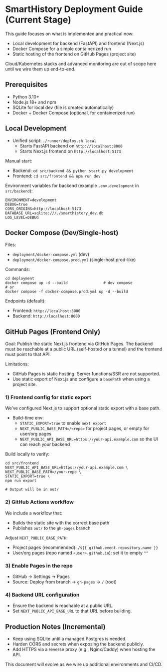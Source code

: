 # SmartHistory Deployment Guide (Current Stage)

This guide focuses on what is implemented and practical now:
- Local development for backend (FastAPI) and frontend (Next.js)
- Docker Compose for a simple containerized run
- Static hosting of the frontend on GitHub Pages (project site)

Cloud/Kubernetes stacks and advanced monitoring are out of scope here until we wire them up end-to-end.

## Prerequisites
- Python 3.10+
- Node.js 18+ and npm
- SQLite for local dev (file is created automatically)
- Docker + Docker Compose (optional, for containerized run)

## Local Development

- Unified script: `./runner/deploy.sh local`
  - Starts FastAPI backend on `http://localhost:8000`
  - Starts Next.js frontend on `http://localhost:5173`

Manual start:
- Backend: `cd src/backend && python start.py development`
- Frontend: `cd src/frontend && npm run dev`

Environment variables for backend (example `.env.development` in `src/backend`):
```
ENVIRONMENT=development
DEBUG=true
CORS_ORIGINS=http://localhost:5173
DATABASE_URL=sqlite:///./smarthistory_dev.db
LOG_LEVEL=DEBUG
```

## Docker Compose (Dev/Single-host)

Files:
- `deployment/docker-compose.yml` (dev)
- `deployment/docker-compose.prod.yml` (single-host prod-like)

Commands:
```
cd deployment
docker compose up -d --build                # dev compose
# or
docker compose -f docker-compose.prod.yml up -d --build
```

Endpoints (default):
- Frontend: `http://localhost:3000`
- Backend: `http://localhost:8000`

## GitHub Pages (Frontend Only)

Goal: Publish the static Next.js frontend via GitHub Pages. The backend must be reachable at a public URL (self-hosted or a tunnel) and the frontend must point to that API.

Limitations:
- GitHub Pages is static hosting. Server functions/SSR are not supported.
- Use static export of Next.js and configure a `basePath` when using a project site.

### 1) Frontend config for static export
We’ve configured Next.js to support optional static export with a base path.
- Build-time env:
  - `STATIC_EXPORT=true` to enable `next export`
  - `NEXT_PUBLIC_BASE_PATH=/<repo>` for project pages, or empty for user/org pages
  - `NEXT_PUBLIC_API_BASE_URL=https://your-api.example.com` so the UI can reach your backend

Build locally to verify:
```
cd src/frontend
NEXT_PUBLIC_API_BASE_URL=https://your-api.example.com \
NEXT_PUBLIC_BASE_PATH=/your-repo \
STATIC_EXPORT=true \
npm run export

# Output will be in out/
```

### 2) GitHub Actions workflow
We include a workflow that:
- Builds the static site with the correct base path
- Publishes `out/` to the `gh-pages` branch

Adjust `NEXT_PUBLIC_BASE_PATH`:
- Project pages (recommended): `/${{ github.event.repository.name }}`
- User/org pages (repo named `<user>.github.io`): set it to empty `""`

### 3) Enable Pages in the repo
- GitHub → Settings → Pages
- Source: Deploy from branch → `gh-pages` → `/` (root)

### 4) Backend URL configuration
- Ensure the backend is reachable at a public URL.
- Set `NEXT_PUBLIC_API_BASE_URL` to that URL before building.

## Production Notes (Incremental)
- Keep using SQLite until a managed Postgres is needed.
- Harden CORS and secrets when exposing the backend publicly.
- Add HTTPS via a reverse proxy (e.g., Nginx/Caddy) when hosting the API.

This document will evolve as we wire up additional environments and CI/CD.
